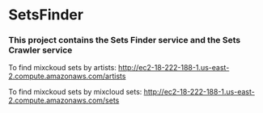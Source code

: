 # SetsFinder

### This project contains the Sets Finder service and the Sets Crawler service

To find mixckoud sets by artists:
http://ec2-18-222-188-1.us-east-2.compute.amazonaws.com/artists

To find mixckoud sets by mixcloud sets:
http://ec2-18-222-188-1.us-east-2.compute.amazonaws.com/sets

